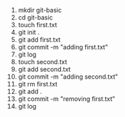 <ol>
    <li>mkdir git-basic</li>
    <li>cd git-basic</li>
    <li>touch first.txt</li>
    <li>git init .</li>
    <li>git add first.txt</li>
    <li>git commit -m "adding first.txt"</li>
    <li>git log</li>
    <li>touch second.txt</li>
    <li>git add second.txt</li>
    <li>git commit -m "adding second.txt"</li>
    <li>git rm first.txt</li>
    <li>git add .</li>
    <li>git commit -m "removing first.txt"</li>
    <li>git log</li>
</ol>